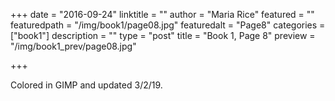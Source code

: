 +++
date = "2016-09-24"
linktitle = ""
author = "Maria Rice"
featured = ""
featuredpath = "/img/book1/page08.jpg"
featuredalt = "Page8"
categories = ["book1"]
description = ""
type = "post"
title = "Book 1, Page 8"
preview = "/img/book1_prev/page08.jpg"

+++

Colored in GIMP and updated 3/2/19. 

